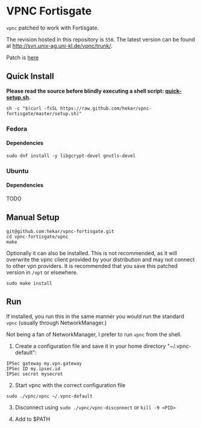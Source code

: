 # VPNC Fortisgate

`vpnc` patched to work with Fortisgate.

The revision hosted in this repository is `550`. The latest version can be found at http://svn.unix-ag.uni-kl.de/vpnc/trunk/.

Patch is [here](https://github.com/hekar/vpnc-fortisgate/commit/36f53e3374fbe7dc0d8562cf186cde6974688b18)

## Quick Install

__Please read the source before blindly executing a shell script: [quick-setup.sh](./quick-setup.sh).__

```
sh -c "$(curl -fsSL https://raw.github.com/hekar/vpnc-fortisgate/master/setup.sh)"
```


### Fedora

#### Dependencies
```
sudo dnf install -y libgcrypt-devel gnutls-devel
```

### Ubuntu

#### Dependencies

TODO

## Manual Setup

```
git@github.com:hekar/vpnc-fortisgate.git
cd vpnc-fortisgate/vpnc
make
```

Optionally it can also be installed. This is not recommended, as it will overwrite the vpnc client provided by your distribution and may not connect to other vpn providers. It is recommended that you save this patched version in `/opt` or elsewhere.

```
sudo make install
```

## Run

If installed, you run this in the same manner you would run the standard `vpnc` (usually through NetworkManager.)

Not being a fan of NetworkManager, I prefer to run `vpnc` from the shell.

1) Create a configuration file and save it in your home directory "~/.vpnc-default":
```
IPSec gateway my.vpn.gateway
IPSec ID my.ipsec.id
IPSec secret mysecret
```

2) Start vpnc with the correct configuration file
```
sudo ./vpnc/vpnc ~/.vpnc-default
```

3) Disconnect using `sudo ./vpnc/vpnc-disconnect` or `kill -9 <PID>`

4) Add to $PATH
